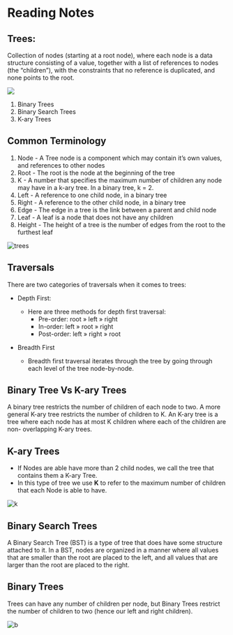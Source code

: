 # Reading Notes

## Trees:

 Collection of nodes (starting at a root node), where each node is a data structure consisting of a value, together with a list of references to nodes (the “children”), with the constraints that no reference is duplicated, and none points to the root.

 
![](https://open4tech.com/wp-content/uploads/2018/12/tree-data-struct.png)

1. Binary Trees
2. Binary Search Trees
3. K-ary Trees

## Common Terminology

1. Node - A Tree node is a component which may contain it’s own values, and references to other nodes
2. Root - The root is the node at the beginning of the tree
3. K - A number that specifies the maximum number of children any node may have in a k-ary tree. In a binary tree, k = 2.
4. Left - A reference to one child node, in a binary tree
5. Right - A reference to the other child node, in a binary tree
6. Edge - The edge in a tree is the link between a parent and child node
7. Leaf - A leaf is a node that does not have any children
8. Height - The height of a tree is the number of edges from the root to the furthest leaf

![trees](https://codefellows.github.io/common_curriculum/data_structures_and_algorithms/Code_401/class-15/resources/images/BinaryTree1.PNG)

## Traversals
There are two categories of traversals when it comes to trees:

* Depth First:
    -  Here are three methods for depth first traversal:
        * Pre-order: root » left » right
        * In-order: left » root » right
        * Post-order: left » right » root

* Breadth First
    - Breadth first traversal iterates through the tree by going through each level of the tree node-by-node.

## Binary Tree Vs K-ary Trees
A binary tree restricts the number of children of each node to two. A more general K-ary tree restricts the number of children to K. An K-ary tree is a tree where each node has at most K children where each of the children are non- overlapping K-ary trees.

## K-ary Trees
* If Nodes are able have more than 2 child nodes, we call the tree that contains them a K-ary Tree.
* In this type of tree we use **K** to refer to the maximum number of children that each Node is able to have.


![k](https://www.cdn.geeksforgeeks.org/wp-content/uploads/maryintial.png)

## Binary Search Trees

A Binary Search Tree (BST) is a type of tree that does have some structure attached to it. In a BST, nodes are organized in a manner where all values that are smaller than the root are placed to the left, and all values that are larger than the root are placed to the right.


## Binary Trees
Trees can have any number of children per node, but Binary Trees restrict the number of children to two (hence our left and right children).

![b](https://s3.studylib.net/store/data/009567192_1-d038e09169581a1f430135d4a3101beb.png)